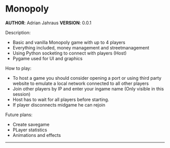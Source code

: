 # Monopoly
__AUTHOR__: Adrian Jahraus
__VERSION__: 0.0.1

Description:
-   Basic and vanilla Monopoly game with up to 4 players
-   Everything included, money management and streetmanagement
-   Using Python socketing to connect with players (Host)
-   Pygame used for UI and graphics

How to play:
-   To host a game you should consider opening a port or using third party website
    to emulate a local network connected to all other players
-   Join other players by IP and enter your ingame name (Only visible in this session)
-   Host has to wait for all players before starting.
-   If player disconnects midgame he can rejoin

Future plans:
-   Create savegame
-   PLayer statistics
-   Animations and effects

______________________________________________________________________________________